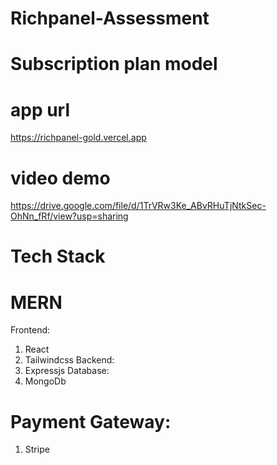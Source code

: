 # Richpanel-Assessment

# Subscription plan model

# app url
https://richpanel-gold.vercel.app

# video demo
https://drive.google.com/file/d/1TrVRw3Ke_ABvRHuTjNtkSec-OhNn_fRf/view?usp=sharing

# Tech Stack

# MERN

Frontend:
1. React
2. Tailwindcss
Backend:
1. Expressjs
Database:
1. MongoDb

# Payment Gateway:
1. Stripe



